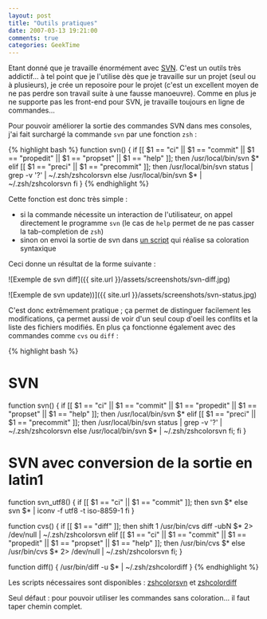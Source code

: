 ```yaml
---
layout: post
title: "Outils pratiques"
date: 2007-03-13 19:21:00
comments: true
categories: GeekTime
---
```

Etant donné que je travaille énormément avec [SVN](http://subversion.tigris.org). C'est un outils très addictif... à tel point que je l'utilise dès que je travaille sur un projet (seul ou à plusieurs), je crée un reposoire pour le projet (c'est un excellent moyen de ne pas perdre son travail suite à une fausse manoeuvre). Comme en plus je ne supporte pas les front-end pour SVN, je travaille toujours en ligne de commandes...

<!-- more -->

Pour pouvoir améliorer la sortie des commandes SVN dans mes consoles, j'ai fait surchargé la commande `svn` par une fonction `zsh` :


{% highlight bash %}
function svn() {
    if [[ $1 == "ci" || $1 == "commit" || $1 == "propedit" || $1 == "propset" || $1 == "help" ]]; then
        /usr/local/bin/svn $*
    elif [[ $1 == "preci" || $1 == "precommit" ]]; then
        /usr/local/bin/svn status | grep -v '?' | ~/.zsh/zshcolorsvn
    else
        /usr/local/bin/svn $* | ~/.zsh/zshcolorsvn
    fi
}
{% endhighlight %}

Cette fonction est donc très simple :

*   si la commande nécessite un interaction de l'utilisateur, on appel directement le programme `svn` (le cas de `help` permet de ne pas casser la tab-completion de `zsh`)
*   sinon on envoi la sortie de svn dans [un script](/mind/public/misc/zshcolorsvn) qui réalise sa coloration syntaxique

Ceci donne un résultat de la forme suivante :

![Exemple de svn diff]({{ site.url }}/assets/screenshots/svn-diff.jpg)

![Exemple de svn update))]({{ site.url }}/assets/screenshots/svn-status.jpg)

C'est donc extrêmement pratique ; ça permet de distinguer facilement les modifications, ça permet aussi de voir d'un seul coup d'oeil les conflits et la liste des fichiers modifiés. En plus ça fonctionne également avec des commandes comme `cvs` ou `diff` :


{% highlight bash %}
# SVN
function svn() {
    if [[ $1 == "ci" || $1 == "commit" || $1 == "propedit" || $1 == "propset" || $1 == "help" ]]; then
        /usr/local/bin/svn $*
    elif [[ $1 == "preci" || $1 == "precommit" ]]; then
        /usr/local/bin/svn status | grep -v '?' | ~/.zsh/zshcolorsvn
    else
        /usr/local/bin/svn $* | ~/.zsh/zshcolorsvn
    fi; fi
}

# SVN avec conversion de la sortie en latin1
function svn_utf8() {
    if [[ $1 == "ci" || $1 == "commit" ]]; then
        svn $*
    else
        svn $* | iconv -f utf8 -t iso-8859-1
    fi
}

function cvs() {
    if [[ $1 == "diff" ]]; then
        shift 1
        /usr/bin/cvs diff -ubN $* 2> /dev/null | ~/.zsh/zshcolorsvn
    elif [[ $1 == "ci" || $1 == "commit" || $1 == "propedit" || $1 == "propset" || $1 == "help" ]]; then
        /usr/bin/cvs $*
    else
        /usr/bin/cvs $* 2> /dev/null | ~/.zsh/zshcolorsvn
    fi;
}

function diff() { /usr/bin/diff -u $* | ~/.zsh/zshcolordiff }
{% endhighlight %}

Les scripts nécessaires sont disponibles : [zshcolorsvn](/public/misc/zshcolorsvn) et [zshcolordiff](/public/misc/zshcolordiff)

Seul défaut : pour pouvoir utiliser les commandes sans coloration... il faut taper chemin complet.
